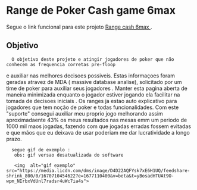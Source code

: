 # Range de Poker Cash game 6max 

Segue o link funcional para este projeto  [Range cash 6max ](https://rangecash6max.netlify.app/).

## Objetivo

      O objetivo deste projeto e atingir jogadores de poker que não conhecem as frequencia corretas pre-floop 
e auxiliar nas melhores decisoes possiveis.
      Estas informaçoes foram geradas atravez de MDA ( massive database analise), solicitado por um time de poker para auxiliar seus jogadores .
      Manter esta pagina aberta de maneira minimizada enquanto o jogador estiver jogando ela facilitar na tomada de decisoes iniciais .
      Os ranges ja estao auto explicativo para jogadores que tem noção de poker e todas funcionalidades. 
      Com este "suporte" consegui auxiliar meu proprio jogo melhorando assim aproximadaente 43% os meus resultados nas mesas emm um periodo de 
      1000 mil maos jogadas, fazendo com que jogadas erradas fossem evitadas e que mãos que eu deixava de usar poderiam me dar lucratividade a longo prazo.
      
      
      segue gif de exemplo :
       obs: gif versao desatualizada do software 
       
       <img  alt="gif exemplo"  src="https://media.licdn.com/dms/image/D4D22AQFYsk7xE6H1UQ/feedshare-shrink_800/0/1670710454622?e=1677110400&v=beta&t=yBosadHTUAt9O-wpm_NIrbxVdUnl7radsr4uWc7ia4s">

